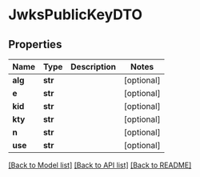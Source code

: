 # JwksPublicKeyDTO

## Properties
Name | Type | Description | Notes
------------ | ------------- | ------------- | -------------
**alg** | **str** |  | [optional] 
**e** | **str** |  | [optional] 
**kid** | **str** |  | [optional] 
**kty** | **str** |  | [optional] 
**n** | **str** |  | [optional] 
**use** | **str** |  | [optional] 

[[Back to Model list]](../README.md#documentation-for-models) [[Back to API list]](../README.md#documentation-for-api-endpoints) [[Back to README]](../README.md)

